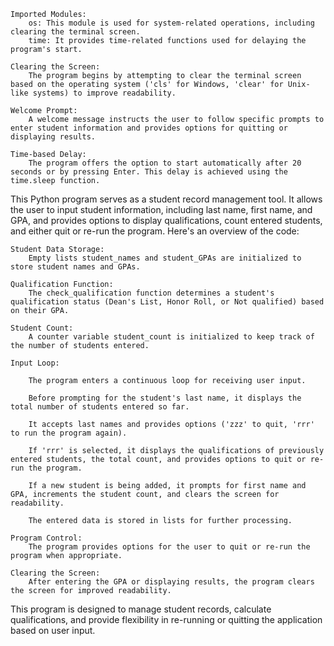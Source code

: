     Imported Modules:
        os: This module is used for system-related operations, including clearing the terminal screen.
        time: It provides time-related functions used for delaying the program's start.

    Clearing the Screen:
        The program begins by attempting to clear the terminal screen based on the operating system ('cls' for Windows, 'clear' for Unix-like systems) to improve readability.

    Welcome Prompt:
        A welcome message instructs the user to follow specific prompts to enter student information and provides options for quitting or displaying results.

    Time-based Delay:
        The program offers the option to start automatically after 20 seconds or by pressing Enter. This delay is achieved using the time.sleep function.


This Python program serves as a student record management tool. It allows the user to input student information, including last name, first name, and GPA, and provides options to display qualifications, count entered students, and either quit or re-run the program. Here's an overview of the code:
    
    
    Student Data Storage:
        Empty lists student_names and student_GPAs are initialized to store student names and GPAs.

    Qualification Function:
        The check_qualification function determines a student's qualification status (Dean's List, Honor Roll, or Not qualified) based on their GPA.

    Student Count:
        A counter variable student_count is initialized to keep track of the number of students entered.

    Input Loop:

        The program enters a continuous loop for receiving user input.

        Before prompting for the student's last name, it displays the total number of students entered so far.

        It accepts last names and provides options ('zzz' to quit, 'rrr' to run the program again).

        If 'rrr' is selected, it displays the qualifications of previously entered students, the total count, and provides options to quit or re-run the program.

        If a new student is being added, it prompts for first name and GPA, increments the student count, and clears the screen for readability.

        The entered data is stored in lists for further processing.

    Program Control:
        The program provides options for the user to quit or re-run the program when appropriate.

    Clearing the Screen:
        After entering the GPA or displaying results, the program clears the screen for improved readability.

This program is designed to manage student records, calculate qualifications, and provide flexibility in re-running or quitting the application based on user input.